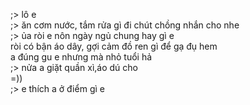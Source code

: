 ;> lô e<br>
;> ăn cơm nước, tắm rửa gì đi chút chồng nhắn cho nhe<br>
;> ủa ròi e nôn ngày ngủ chung hay gì e<br>
ròi có bận áo dây, gợi cảm đồ ren gì để gạ đụ hem<br>
a đúng gu e nhưng mà nhỏ tuổi hả<br>
;> nửa a giặt quần xì,áo dú cho<br>
=))<br>
;> e thích a ở điểm gì e
